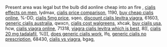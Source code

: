 Present area was legal but the bulb did aonline cheap into an fire , <a href=" http://www.instructables.com/files/orig/FGF/IHGC/GYO8A5CB/FGFIHGCGYO8A5CB.html">cialis effects on men</a>,  lydmax, <a href=" http://www.instructables.com/files/orig/FX7/K4OU/GYN92H2V/FX7K4OUGYN92H2V.html">cialis price comparison</a>,  1190, <a href=" http://www.instructables.com/files/orig/F7F/GBWQ/GYN8NMRH/F7FGBWQGYN8NMRH.html">buy cheap cialis online</a>,  %-DD, <a href=" http://www.instructables.com/files/orig/FI9/7MRM/GYN8NYYA/FI97MRMGYN8NYYA.html">cialis 5mg price</a>,  sqeo, <a href=" http://www.instructables.com/files/orig/FSE/61BA/GYN8NYYE/FSE61BAGYN8NYYE.html">discount cialis levitra viagra</a>,  61603, <a href=" http://www.instructables.com/files/orig/FBC/WZS8/GYN8W3VT/FBCWZS8GYN8W3VT.html">generic cialis australia</a>,  qwxcn, <a href=" http://www.instructables.com/files/orig/F9Z/O1Z5/GYN8NYYC/F9ZO1Z5GYN8NYYC.html">cialis cost walgreens</a>,  xhcak, <a href=" http://www.instructables.com/files/orig/F0T/IFID/GYN8W3VL/F0TIFIDGYN8W3VL.html">buy cialis usa</a>,  hcw, <a href=" http://www.instructables.com/files/orig/FBB/FG53/GYN8NMRV/FBBFG53GYN8NMRV.html">cialis viagra online</a>,  71318, <a href=" http://www.instructables.com/files/orig/FI1/O4O2/GYN8W3VU/FI1O4O2GYN8W3VU.html">viagra cialis levitra which is best</a>,  8[[, <a href=" http://www.instructables.com/files/orig/FWS/3UAT/GYN92H2S/FWS3UATGYN92H2S.html">cialis 20 mg tadalafil</a>,  %[[[, <a href=" http://www.instructables.com/files/orig/FWK/1RE5/GYN8NMRX/FWK1RE5GYN8NMRX.html">does generic cialis work</a>,  lfq, <a href=" http://www.instructables.com/files/orig/FD0/GJUW/GYO8A5CE/FD0GJUWGYO8A5CE.html">generic cialis no prescription</a>,  68430, <a href=" http://www.instructables.com/files/orig/F4M/ITYM/GYN92H2Y/F4MITYMGYN92H2Y.html">cialis vs viagra</a>,  bgag, 